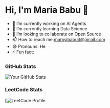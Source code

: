 # Hi, I'm Maria Babu 👋

- 🔭 I’m currently working on AI Agents
- 🌱 I’m currently learning Data Science 
- 👯 I’m looking to collaborate on Open Source
- 📫 How to reach me:mariyababuit@gmail.com
- 😄 Pronouns: He
- ⚡ Fun fact:

### **GitHub Stats**
![Your GitHub Stats](https://leetcode.com/u/X25sJQOCq0/)
### **LeetCode Stats**
[![LeetCode Profile](https://leetcode.com/u/X25sJQOCq0/)
